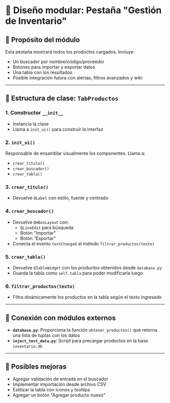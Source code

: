# 🧠 Diseño modular: Pestaña "Gestión de Inventario"

## 🎯 Propósito del módulo
Esta pestaña mostrará todos los productos cargados. Incluye:
- Un buscador por nombre/código/proveedor
- Botones para importar y exportar datos
- Una tabla con los resultados
- Posible integración futura con alertas, filtros avanzados y wiki

---

## 🧱 Estructura de clase: `TabProductos`

### 1. Constructor `__init__`
- Instancia la clase
- Llama a `init_ui()` para construir la interfaz

### 2. `init_ui()`
Responsable de ensamblar visualmente los componentes. Llama a:
- `crear_titulo()`
- `crear_buscador()`
- `crear_tabla()`

### 3. `crear_titulo()`
- Devuelve `QLabel` con estilo, fuente y centrado

### 4. `crear_buscador()`
- Devuelve `QHBoxLayout` con:
  - `QLineEdit` para búsqueda
  - Botón "Importar"
  - Botón "Exportar"
- Conecta el evento `textChanged` al método `filtrar_productos(texto)`

### 5. `crear_tabla()`
- Devuelve `QTableWidget` con los productos obtenidos desde `database.py`
- Guarda la tabla como `self.tabla` para poder modificarla luego

### 6. `filtrar_productos(texto)`
- Filtra dinámicamente los productos en la tabla según el texto ingresado

---

## 🔗 Conexión con módulos externos

- **`database.py`**: Proporciona la función `obtener_productos()` que retorna una lista de tuplas con los datos
- **`inject_test_data.py`**: Script para precargar productos en la base `inventario.db`

---

## 🧪 Posibles mejoras

- Agregar validación de entrada en el buscador
- Implementar importación desde archivo CSV
- Estilizar la tabla con íconos y tooltips
- Agregar un botón "Agregar producto nuevo"